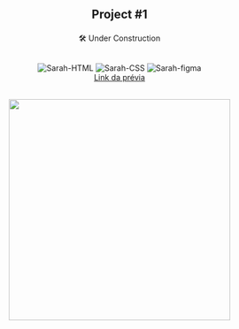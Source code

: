 ## <p align="center">Project #1</p>

<p align="center">🛠️ Under Construction</p>

<div style="display: inline_block" align="center"><br>
  <img alt="Sarah-HTML" src="https://img.shields.io/badge/HTML-239120?style=for-the-badge&logo=html5&logoColor=white">
  <img alt="Sarah-CSS" src="https://img.shields.io/badge/CSS3-1572B6?style=for-the-badge&logo=css3&logoColor=white">
  <img alt="Sarah-figma" src="https://img.shields.io/badge/Figma-F24E1E?style=for-the-badge&logo=figma&logoColor=white">
</div>
<div style="text-align: center">
 <a href="https://www.figma.com/proto/RBSB2aG8Gw9ux51qL3JgB5/blog-cat?page-id=0%3A1&node-id=1%3A5&viewport=-193%2C367%2C0.57&scaling=min-zoom"> Link da prévia </a>
 </div>
<br>
 <p align="center"><img width="400" src="https://user-images.githubusercontent.com/81649794/220633737-f6afad7c-c9d2-4af2-a126-b89c94a09faf.jpg"></p>


